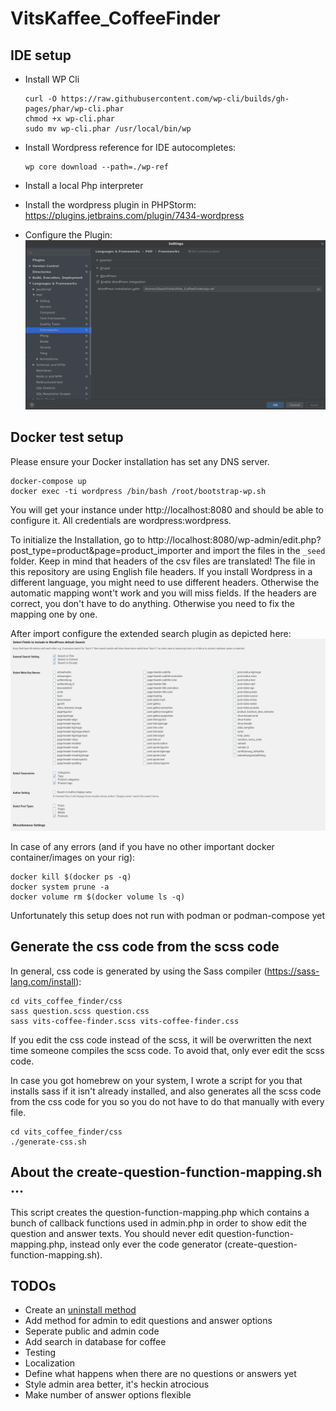 # VitsKaffee_CoffeeFinder

## IDE setup
- Install WP Cli
    ```
    curl -O https://raw.githubusercontent.com/wp-cli/builds/gh-pages/phar/wp-cli.phar
    chmod +x wp-cli.phar
    sudo mv wp-cli.phar /usr/local/bin/wp
    ```
- Install Wordpress reference for IDE autocompletes:
    ```
    wp core download --path=./wp-ref
    ```
  
- Install a local Php interpreter
- Install the wordpress plugin in PHPStorm: https://plugins.jetbrains.com/plugin/7434-wordpress
- Configure the Plugin: ![WP-setup](./docs/ide-setup.png) 

## Docker test setup

Please ensure your Docker installation has set any DNS server.

```shell script
docker-compose up
docker exec -ti wordpress /bin/bash /root/bootstrap-wp.sh
```

You will get your instance under http://localhost:8080 and should be able to configure it.
All credentials are wordpress:wordpress.

To initialize the Installation, go to http://localhost:8080/wp-admin/edit.php?post_type=product&page=product_importer and import the files in the `_seed` folder. Keep in mind that headers of the csv files are translated! The file in this repository are using English file headers. If you install Wordpress in a different language, you might need to use different headers. Otherwise the automatic mapping wont't work and you will miss fields.
If the headers are correct, you don't have to do anything. Otherwise you need to fix the mapping one by one.

After import configure the extended search plugin as depicted here:  
![Extended Search WP](./docs/extended-search-settings.png)

In case of any errors (and if you have no other important docker container/images on your rig):
```shell script
docker kill $(docker ps -q)
docker system prune -a
docker volume rm $(docker volume ls -q)
```

Unfortunately this setup does not run with podman or podman-compose yet

## Generate the css code from the scss code

In general, css code is generated by using the Sass compiler (https://sass-lang.com/install):

```shell script
cd vits_coffee_finder/css
sass question.scss question.css
sass vits-coffee-finder.scss vits-coffee-finder.css
```

If you edit the css code instead of the scss, it will be overwritten the next time someone compiles the scss code. To 
avoid that, only ever edit the scss code.

In case you got homebrew on your system, I wrote a script for you that installs sass if it isn't already installed, and
also generates all the scss code from the css code for you so you do not have to do that manually with every file.

```shell script
cd vits_coffee_finder/css
./generate-css.sh
```

## About the create-question-function-mapping.sh ...

This script creates the question-function-mapping.php which contains a bunch of callback functions used in admin.php in
order to show edit the question and answer texts. You should never edit question-function-mapping.php, instead only ever
the code generator (create-question-function-mapping.sh).

## TODOs

- Create an [uninstall method](https://developer.wordpress.org/plugins/plugin-basics/uninstall-methods/)
- Add method for admin to edit questions and answer options
- Seperate public and admin code
- Add search in database for coffee
- Testing
- Localization
- Define what happens when there are no questions or answers yet
- Style admin area better, it's heckin atrocious
- Make number of answer options flexible